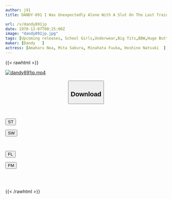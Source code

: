 ```yaml
---
author: j91
title: DANDY-891 I Was Unexpectedly Alone With A Slut On The Last Train! I Got Fucked When I Got Erected By The Seduction Of A Little Devilish Girl With Panties In The Seat Opposite The Chubby J○Ver.

url: /v/dandy891jp
date: 1970-12-07T00:25:00Z
image: "dandy891jp.jpg"
tags: [Upcoming releases, School Girls,Underwear,Big Tits,BBW,Huge Butt	]
maker: [Dandy   ]
actress: [Amaharu Noa, Mita Sakura, Minahata Fuuka, Hoshino Natsuki  ]
---
```



{{< rawhtml >}}

<div class="video" data-videoid="pending_link_3.html">
    <a href="javascript:;">
        <img src="/v/dandy891jp/dandy891jp.jpg" width="WIDTH" height="HEIGHT" alt="dandy891jp.mp4" loading="lazy">
    </a>
</div>

<script type="text/javascript" src="https://j91.asia/asset/on-demand-pend.js"></script>

<br>
  <link rel="stylesheet" href="https://j91.asia/asset/bs5.css">
  
  <center>
  <button class="btn btn-primary" type="button" data-bs-toggle="collapse" data-bs-target=".multi-collapse" aria-expanded="false" aria-controls="multiCollapseExample1 multiCollapseExample2"><h2>Download</h2></button></center>
</p>
<div class="row">
  <div class="col">
    <div class="collapse multi-collapse" id="multiCollapseExample1">
      <div class="card card-body">
	      	      <br>
<div class="buttons">  
<p><a href="https://j91.asia/pending_link_3.html" target="_blank"><button class="btn-hover color-3"><i class="fa fa-download"></i> ST</button></a></p>
<p><a href="https://j91.asia/pending_link_3.html" target="_blank"><button class="btn-hover color-2"><i class="fa fa-download"></i> SW</button></a></p></div>
    </div>
  </div>
</div>
  <div class="col">
    <div class="collapse multi-collapse" id="multiCollapseExample2">
      <div class="card card-body">
	      <br>
<div class="buttons">
<p><a href="https://j91.asia/pending_link_3.html" target="_blank"><button class="btn-hover color-9"><i class="fa fa-download"></i> FL</button></a></p>
<p><a href="https://j91.asia/pending_link_3.html" target="_blank"><button class="btn-hover color-8"><i class="fa fa-download"></i> FM</button></a></p></div>
<br><br>
      </div>
    </div>
  </div>
</div>

{{< /rawhtml >}}